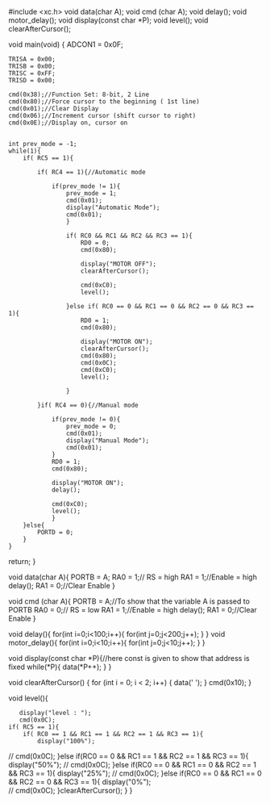 #include <xc.h>
void data(char A);
void cmd (char A);
void delay();
void motor_delay();
void display(const char *P);
void level();
void clearAfterCursor();

void main(void) {
    ADCON1 = 0x0F;
      
    TRISA = 0x00;
    TRISB = 0x00;
    TRISC = 0xFF;
    TRISD = 0x00;
    
    cmd(0x38);//Function Set: 8-bit, 2 Line
    cmd(0x80);//Force cursor to the beginning ( 1st line)
    cmd(0x01);//Clear Display 
    cmd(0x06);//Increment cursor (shift cursor to right)
    cmd(0x0E);//Display on, cursor on
    
        
    int prev_mode = -1;
    while(1){
        if( RC5 == 1){
            
            if( RC4 == 1){//Automatic mode
                
                if(prev_mode != 1){
                    prev_mode = 1;
                    cmd(0x01);
                    display("Automatic Mode");
                    cmd(0x01);
                    }
                
                    if( RC0 && RC1 && RC2 && RC3 == 1){
                        RD0 = 0;
                        cmd(0x80);
                       
                        display("MOTOR OFF");
                        clearAfterCursor();
                        
                        cmd(0xC0);
                        level();
                        
                    }else if( RC0 == 0 && RC1 == 0 && RC2 == 0 && RC3 == 1){
                        RD0 = 1;
                        cmd(0x80);
                       
                        display("MOTOR ON");
                        clearAfterCursor();
                        cmd(0x80);
                        cmd(0x0C);
                        cmd(0xC0);
                        level();
                        
                    }
                   
            }if( RC4 == 0){//Manual mode

                if(prev_mode != 0){
                    prev_mode = 0;
                    cmd(0x01);
                    display("Manual Mode");
                    cmd(0x01);
                }
                RD0 = 1;
                cmd(0x80);
                
                display("MOTOR ON");
                delay();
                
                cmd(0xC0);
                level();
                }   
        }else{
            PORTD = 0;
        }
    } 
return;
}

void data(char A){
    PORTB = A;
    RA0 = 1;// RS = high
    RA1 = 1;//Enable = high
    delay();
    RA1 = 0;//Clear Enable
}

void cmd (char A){
    PORTB = A;//To show that the variable A is passed to PORTB
    RA0 = 0;// RS = low
    RA1 = 1;//Enable = high
    delay();
    RA1 = 0;//Clear Enable
}

void delay(){
    for(int i=0;i<100;i++){
        for(int j=0;j<200;j++);
    }
}
void motor_delay(){
    for(int i=0;i<10;i++){
        for(int j=0;j<10;j++);
    }
}


void display(const char *P){//here const is given to show that address is fixed
    while(*P){
        data(*P++);
    }
}

void clearAfterCursor() {
    for (int i = 0; i < 2; i++) {
        data(' '); 
    }
    cmd(0x10);
}

void level(){
    
       display("level : ");
       cmd(0x0C);
    if( RC5 == 1){
        if( RC0 == 1 && RC1 == 1 && RC2 == 1 && RC3 == 1){
            display("100%");
//            cmd(0x0C);
        }else if(RC0 == 0 && RC1 == 1 && RC2 == 1 && RC3 == 1){
            display("50%");
//            cmd(0x0C);
        }else if(RC0 == 0 && RC1 == 0 && RC2 == 1 && RC3 == 1){
            display("25%");
//            cmd(0x0C);
        }else if(RC0 == 0 && RC1 == 0 && RC2 == 0 && RC3 == 1){
            display("0%");   
//            cmd(0x0C);
        }clearAfterCursor(); 
    }
}


